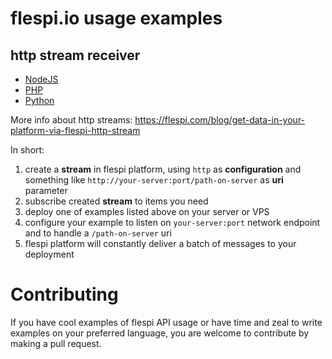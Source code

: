 # flespi.io usage examples

## http stream receiver

* [NodeJS](http-stream-receiver/nodejs)
* [PHP](http-stream-receiver/php)
* [Python](http-stream-receiver/python)

More info about http streams: https://flespi.com/blog/get-data-in-your-platform-via-flespi-http-stream

In short:

1. create a **stream** in flespi platform, using `http` as **configuration** and something like `http://your-server:port/path-on-server` as **uri** parameter
2. subscribe created **stream** to items you need
3. deploy one of examples listed above on your server or VPS
4. configure your example to listen on `your-server:port` network endpoint and to handle a `/path-on-server` uri
5. flespi platform will constantly deliver a batch of messages to your deployment

# Contributing

If you have cool examples of flespi API usage or have time and zeal to write examples on your preferred language, you are welcome to contribute by making a pull request.
